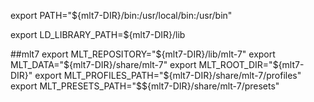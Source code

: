 export PATH="${mlt7-DIR}/bin:/usr/local/bin:/usr/bin"

export LD_LIBRARY_PATH=${mlt7-DIR}/lib

##mlt7
export MLT_REPOSITORY="${mlt7-DIR}/lib/mlt-7"
export MLT_DATA="${mlt7-DIR}/share/mlt-7"
export MLT_ROOT_DIR="${mlt7-DIR}"
export MLT_PROFILES_PATH="${mlt7-DIR}/share/mlt-7/profiles"
export MLT_PRESETS_PATH="$${mlt7-DIR}/share/mlt-7/presets"